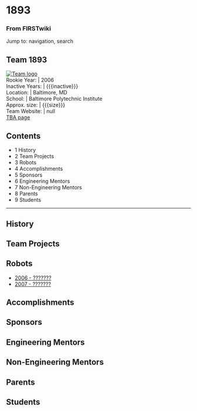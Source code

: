 # 1893

### From FIRSTwiki

Jump to: navigation, search

Team 1893  
---  
[![Team logo](/media/b/b2/Theteamlogo.jpg)](Image:Theteamlogo.jpg
"Team logo" )  
Rookie Year: | 2006  
Inactive Years: | {{{inactive}}}  
Location: | Baltimore, MD  
School: | Baltimore Polytechnic Institute  
Approx. size: | {{{size}}}  
Team Website: | null  
[TBA page](http://www.thebluealliance.net/tbatv/team.php?team=1893
"http://www.thebluealliance.net/tbatv/team.php?team=1893" )  
  
  

## Contents

  * 1 History
  * 2 Team Projects
  * 3 Robots
  * 4 Accomplishments
  * 5 Sponsors
  * 6 Engineering Mentors
  * 7 Non-Engineering Mentors
  * 8 Parents
  * 9 Students  
---  
  

## History


## Team Projects


## Robots

  * [2006 - ???????](/index.php?title=1893_in_2006&action=edit "1893 in 2006" )
  * [2007 - ???????](/index.php?title=1893_in_2007&action=edit "1893 in 2007" )


## Accomplishments


## Sponsors


## Engineering Mentors


## Non-Engineering Mentors


## Parents


## Students

